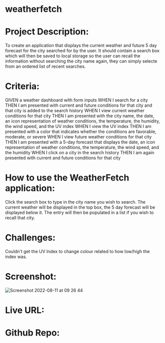 # weatherfetch

# Project Description:

To create an application that displays the current weather and future 5 day forecast for the city searched for by the user. It should contain a search box which will then be saved to local storage so the user can recall the information without searching the city name again, they can simply selecte from an ordered list of recent searches.

# Criteria:

GIVEN a weather dashboard with form inputs
WHEN I search for a city
THEN I am presented with current and future conditions for that city and that city is added to the search history
WHEN I view current weather conditions for that city
THEN I am presented with the city name, the date, an icon representation of weather conditions, the temperature, the humidity, the wind speed, and the UV index
WHEN I view the UV index
THEN I am presented with a color that indicates whether the conditions are favorable, moderate, or severe
WHEN I view future weather conditions for that city
THEN I am presented with a 5-day forecast that displays the date, an icon representation of weather conditions, the temperature, the wind speed, and the humidity
WHEN I click on a city in the search history
THEN I am again presented with current and future conditions for that city

# How to use the WeatherFetch application:

Click the search box to type in the city name you wish to search. The current weather will be displayed in the top box, the 5 day forecast will be displayed below it. The entry will then be populated in a list if you wish to recall that city.

# Challenges:

Couldn't get the UV Index to change colour related to how low/high the index was.

# Screenshot:

![Screenshot 2022-08-11 at 09 26 44](https://user-images.githubusercontent.com/64646369/184093728-a59201d9-0274-4dc0-845d-ecd12e4feca6.png)

# Live URL:

# Github Repo:
